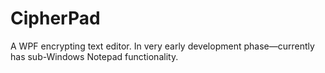# CipherPad
A WPF encrypting text editor. In very early development phase—currently has sub-Windows Notepad functionality.
